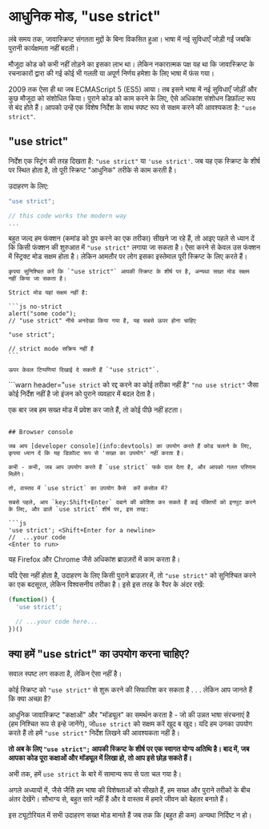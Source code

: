 # आधुनिक मोड, "use strict"

लंबे समय तक, जावास्क्रिप्ट संगतता मुद्दों के बिना विकसित हुआ। भाषा में नई सुविधाएँ जोड़ी गईं जबकि पुरानी कार्यक्षमता नहीं बदली।

मौजूदा कोड को कभी नहीं तोड़ने का इसका लाभ था। लेकिन नकारात्मक पक्ष यह था कि जावास्क्रिप्ट के रचनाकारों द्वारा की गई कोई भी गलती या अपूर्ण निर्णय हमेशा के लिए भाषा में फंस गया।

2009 तक ऐसा ही था जब ECMAScript 5 (ES5) आया। तब इसने भाषा में नई सुविधाएँ जोड़ीं और कुछ मौजूदा को संशोधित किया। पुराने कोड को काम करने के लिए, ऐसे अधिकांश संशोधन डिफ़ॉल्ट रूप से बंद होते हैं। आपको उन्हें एक विशेष निर्देश के साथ स्पष्ट रूप से सक्षम करने की आवश्यकता है: `"use strict"`.

## "use strict"

निर्देश एक स्ट्रिंग की तरह दिखता है: `"use strict"` या `'use strict'`. जब यह एक स्क्रिप्ट के शीर्ष पर स्थित होता है, तो पूरी स्क्रिप्ट "आधुनिक" तरीके से काम करती है।

उदाहरण के लिए:

```js
"use strict";

// this code works the modern way
...
```

बहुत जल्द हम फंक्शन (कमांड को ग्रुप करने का एक तरीका) सीखने जा रहे हैं, तो आइए पहले से ध्यान दें कि किसी फंक्शन की शुरुआत में `"use strict"` लगाया जा सकता है। ऐसा करने से केवल उस फंक्शन में स्ट्रिक्ट मोड सक्षम होता है। लेकिन आमतौर पर लोग इसका इस्तेमाल पूरी स्क्रिप्ट के लिए करते हैं।

````warn header="सुनिश्चित करें कि \"use strict\" शीर्ष पर है।"
कृपया सुनिश्चित करें कि `"use strict"` आपकी स्क्रिप्ट के शीर्ष पर है, अन्यथा सख्त मोड सक्षम नहीं किया जा सकता है।

Strict मोड यहां सक्षम नहीं है:

```js no-strict
alert("some code");
// "use strict" नीचे अनदेखा किया गया है, यह सबसे ऊपर होना चाहिए

"use strict";

// strict mode सक्रिय नहीं है
```

ऊपर केवल टिप्पणियां दिखाई दे सकती हैं `"use strict"`.
````

```warn header="`use strict` को रद्द करने का कोई तरीका नहीं है"
`"no use strict"` जैसा कोई निर्देश नहीं है जो इंजन को पुराने व्यवहार में बदल देता है।

एक बार जब हम सख्त मोड में प्रवेश कर जाते हैं, तो कोई पीछे नहीं हटता।
```

## Browser console

जब आप [developer console](info:devtools) का उपयोग करते हैं कोड चलाने के लिए, कृपया ध्यान दें कि यह डिफ़ॉल्ट रूप से 'सख्त का उपयोग' नहीं करता है।

कभी - कभी, जब आप उपयोग करते हैं `use strict` फर्क दाल देता है, और आपको गलत परिणाम मिलेंगे।

तो, वास्तव में `use strict` का उपयोग कैसे  करें कंसोल में?

सबसे पहले, आप `key:Shift+Enter` दबाने की कोशिश कर सकते हैं कई पंक्तियों को इनपुट करने के लिए, और डालें `use strict` शीर्ष पर, इस तरह:

```js
'use strict'; <Shift+Enter for a newline>
//  ...your code
<Enter to run>
```

यह Firefox और Chrome जैसे अधिकांश ब्राउज़रों में काम करता है।

यदि ऐसा नहीं होता है, उदाहरण के लिए किसी पुराने ब्राउज़र में, तो `"use strict"` को सुनिश्चित करने का एक बदसूरत, लेकिन विश्वसनीय तरीका है। इसे इस तरह के रैपर के अंदर रखें:

```js
(function() {
  'use strict';

  // ...your code here...
})()
```

## क्या हमें "use strict" का उपयोग करना चाहिए?

सवाल स्पष्ट लग सकता है, लेकिन ऐसा नहीं है।

कोई स्क्रिप्ट को `"use strict"` से शुरू करने की सिफारिश कर सकता है . . . लेकिन आप जानते हैं कि क्या अच्छा है?

आधुनिक जावास्क्रिप्ट "कक्षाओं" और "मॉड्यूल" का समर्थन करता है - जो की उन्नत भाषा संरचनाएं है (हम निश्चित रूप से इन्हे जानेंगे), जो`use strict` को सक्षम करें खुद ब खुद। यदि हम उनका उपयोग करते हैं तो हमें `"use strict"` निर्देश लिखने की आवश्यकता नहीं है।

**तो अब के लिए `"use strict";` आपकी स्क्रिप्ट के शीर्ष पर एक स्वागत योग्य अतिथि है। बाद में, जब आपका कोड पूरा कक्षाओं और मॉड्यूल में लिखा हो, तो आप इसे छोड़ सकते हैं।**

अभी तक, हमें `use strict` के बारे में सामान्य रूप से पता चल गया है।

अगले अध्यायों में, जैसे जैसेि हम भाषा की विशेषताओं को सीखते हैं, हम सख्त और पुराने तरीकों के बीच अंतर देखेंगे। सौभाग्य से, बहुत सारे नहीं हैं और वे वास्तव में हमारे जीवन को बेहतर बनाते हैं।

इस ट्यूटोरियल में सभी उदाहरण सख्त मोड मानते हैं जब तक कि (बहुत ही कम) अन्यथा निर्दिष्ट न हो।
